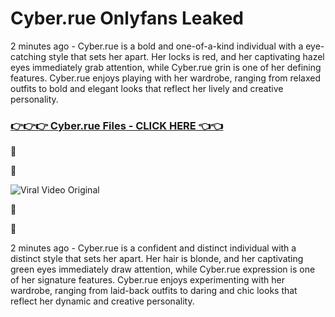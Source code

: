 # Cyber.rue Onlyfans Leaked

<p>2 minutes ago - Cyber.rue is a bold and one-of-a-kind individual with a eye-catching style that sets her apart. Her locks is red, and her captivating hazel eyes immediately grab attention, while Cyber.rue grin is one of her defining features. Cyber.rue enjoys playing with her wardrobe, ranging from relaxed outfits to bold and elegant looks that reflect her lively and creative personality.</p><p>
<h3><a href="https://fansleaks.com-getfree.pro/cyber-rue" rel="nofollow">👉👉👉 Cyber.rue Files - CLICK HERE 👈👈</a></h3>
<p>🔻</p>
<p>🔻</p> <p>
<a href="https://fansleaks.com-getfree.pro/cyber-rue" rel="nofollow"><img src="https://i.imgur.com/0ZbtXZ5.gif" alt="Viral Video Original" style="max-width: 100%; display: inline-block;" data-target="animated-image.originalImage"></a>
<p>🔻</p>
<p>🔻</p> <p>2 minutes ago - Cyber.rue is a confident and distinct individual with a distinct style that sets her apart. Her hair is blonde, and her captivating green eyes immediately draw attention, while Cyber.rue expression is one of her signature features. Cyber.rue enjoys experimenting with her wardrobe, ranging from laid-back outfits to daring and chic looks that reflect her dynamic and creative personality.</p>